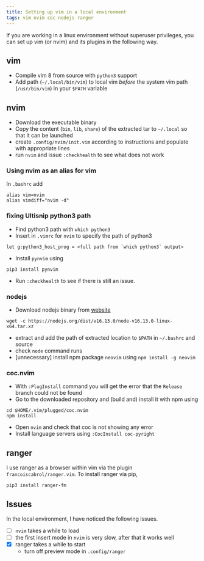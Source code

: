 ```yaml
---
title: Setting up vim in a local environment
tags: vim nvim coc nodejs ranger
---
```


If you are working in a linux environment without superuser privileges, you can set up vim (or nvim) and its plugins in the following way.

## vim

- Compile vim 8 from source with `python3` support
- Add path (`~/.local/bin/vim`) to local vim *before* the system vim path (`/usr/bin/vim`) in your `$PATH` variable

## nvim

- Download the executable binary
- Copy the content (`bin`, `lib`, `share`) of the extracted tar to `~/.local` so that it can be launched
- create `.config/nvim/init.vim` according to instructions and populate with appropriate lines
- run `nvim` and issue `:checkhealth` to see what does not work

### Using nvim as an alias for vim

In `.bashrc` add
```
alias vim=nvim
alias vimdiff="nvim -d"
```


### fixing Ultisnip python3 path

- Find python3 path with `which python3`
- Insert in `.vimrc` for `nvim` to specify the path of python3

```
let g:python3_host_prog = <full path from `which python3` output>
```

- Install `pynvim` using

```
pip3 install pynvim
```

- Run `:checkhealth` to see if there is still an issue.

### nodejs

- Download nodejs binary from [website](https://nodejs.org/en/download/)

```
wget -c https://nodejs.org/dist/v16.13.0/node-v16.13.0-linux-x64.tar.xz
```

- extract and add the path of extracted location to `$PATH` in `~/.bashrc` and source
- check `node` command runs
- [unnecessary] install npm package `neovim` using ` npm install -g neovim `

### coc.nvim

- With `:PlugInstall` command you will get the error that the `Release` branch could not be found
- Go to the downloaded repository and (build and) install it with npm using

```
cd $HOME/.vim/plugged/coc.nvim
npm install
```

- Open `nvim` and check that coc is not showing any error
- Install language servers using `:CocInstall coc-pyright`

## ranger

I use ranger as a browser within vim via the plugin `francoiscabrol/ranger.vim`. To install ranger via pip,

```
pip3 install ranger-fm
```

## Issues

In the local environment, I have noticed the following issues.

- [ ] `nvim` takes a while to load
- [ ] the first insert mode in `nvim`  is very slow, after that it works well
- [x] ranger takes a while to start
	- turn off preview mode in `.config/ranger`

